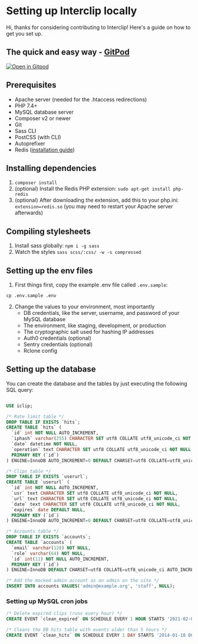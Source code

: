 # Setting up Interclip locally

Hi, thanks for considering contributing to Interclip! Here's a guide on how to get you set up.

## The quick and easy way - [GitPod](https://www.gitpod.io/)

[![Open in Gitpod](https://gitpod.io/button/open-in-gitpod.svg)](https://gitpod.io/#https://github.com/interclip/interclip)

## Prerequisites

- Apache server (needed for the .htaccess redirections)
- PHP 7.4+
- MySQL database server
- Composer v2 or newer
- Git
- Sass CLI
- PostCSS (with CLI)
- Autoprefixer
- Redis ([installation guide](https://redis.io/download))

## Installing dependencies

1. `composer install`
2. (optional) Install the Redis PHP extension: `sudo apt-get install php-redis`
3. (optional) After downloading the extension, add this to your php.ini: `extension=redis.so` (you may need to restart your Apache server afterwards)

## Compiling stylesheets

1. Install sass globally: `npm i -g sass`
2. Watch the styles `sass scss/:css/ -w -s compressed`

## Setting up the env files

1. First things first, copy the example .env file called `.env.sample`:

```
cp .env.sample .env
```

2. Change the values to your environment, most importantly
   - DB credentials, like the server, username, and password of your MySQL database
   - The environment, like staging, development, or production
   - The cryptographic salt used for hashing IP addresses
   - Auth0 credentials (optional)
   - Sentry credentials (optional)
   - Rclone config

## Setting up the database

You can create the database and the tables by just executing the following SQL query:

```sql

USE iclip;

/* Rate limit table */
DROP TABLE IF EXISTS `hits`;
CREATE TABLE `hits` (
  `id` int NOT NULL AUTO_INCREMENT,
  `iphash` varchar(255) CHARACTER SET utf8 COLLATE utf8_unicode_ci NOT NULL,
  `date` datetime NOT NULL,
  `operation` text CHARACTER SET utf8 COLLATE utf8_unicode_ci NOT NULL,
  PRIMARY KEY (`id`)
) ENGINE=InnoDB AUTO_INCREMENT=0 DEFAULT CHARSET=utf8 COLLATE=utf8_unicode_ci;

/* Clips table */
DROP TABLE IF EXISTS `userurl`;
CREATE TABLE `userurl` (
  `id` int NOT NULL AUTO_INCREMENT,
  `usr` text CHARACTER SET utf8 COLLATE utf8_unicode_ci NOT NULL,
  `url` text CHARACTER SET utf8 COLLATE utf8_unicode_ci NOT NULL,
  `date` text CHARACTER SET utf8 COLLATE utf8_unicode_ci NOT NULL,
  `expires` date DEFAULT NULL,
  PRIMARY KEY (`id`)
) ENGINE=InnoDB AUTO_INCREMENT=0 DEFAULT CHARSET=utf8 COLLATE=utf8_unicode_ci;

/* Accounts table */
DROP TABLE IF EXISTS `accounts`;
CREATE TABLE `accounts` (
  `email` varchar(128) NOT NULL,
  `role` varchar(64) NOT NULL,
  `id` int(11) NOT NULL AUTO_INCREMENT,
  PRIMARY KEY (`id`)
) ENGINE=InnoDB DEFAULT CHARSET=utf8 COLLATE=utf8_unicode_ci AUTO_INCREMENT=0;

/* Add the mocked admin account as an admin on the site */
INSERT INTO accounts VALUES('admin@example.org', 'staff', NULL);

```

### Setting up MySQL cron jobs

```sql
/* Delete expired clips (runs every hour) */
CREATE EVENT `clean_expired` ON SCHEDULE EVERY 1 HOUR STARTS '2021-02-01 13:39:14' ON COMPLETION NOT PRESERVE ENABLE DO DELETE FROM userurl WHERE expires < CURDATE();

/* Cleans the DB hits table with events older than 5 hours */
CREATE EVENT `clean_hits` ON SCHEDULE EVERY 1 DAY STARTS '2014-01-18 00:00:00' ON COMPLETION NOT PRESERVE ENABLE DO DELETE FROM `hits` where `date` < (CURRENT_TIMESTAMP - 18000);
```
